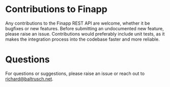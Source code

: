 # Contributions to Finapp

Any contributions to the Finapp REST API are welcome, whether it be bugfixes or new features. Before submitting an undocumented new feature, please raise an issue. Contributions would preferably include unit tests, as it makes the integration process into the codebase faster and more reliable.

# Questions

For questions or suggestions, please raise an issue or reach out to richard@baltrusch.net.
